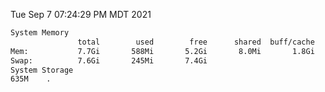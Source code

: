 Tue Sep  7 07:24:29 PM MDT 2021
```bash
System Memory
               total        used        free      shared  buff/cache   available
Mem:           7.7Gi       588Mi       5.2Gi       8.0Mi       1.8Gi       6.7Gi
Swap:          7.6Gi       245Mi       7.4Gi
System Storage
635M	.
```
```bash
